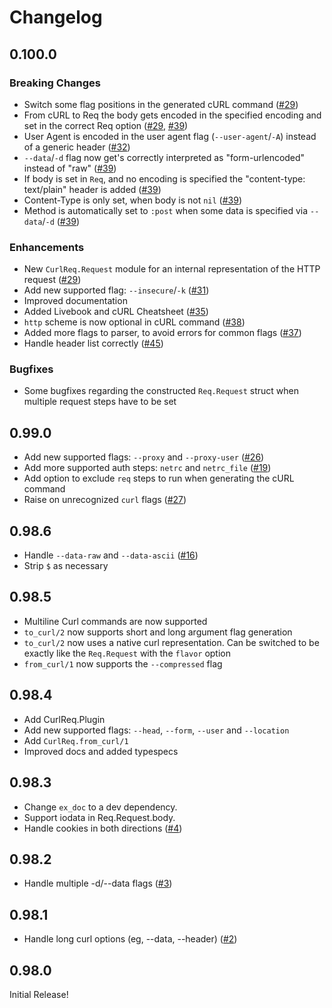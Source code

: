 # Changelog

## 0.100.0

### Breaking Changes

- Switch some flag positions in the generated cURL command ([#29](https://github.com/derekkraan/curl_req/pull/29))
- From cURL to Req the body gets encoded in the specified encoding and set in the correct Req option ([#29](https://github.com/derekkraan/curl_req/pull/29), [#39](https://github.com/derekkraan/curl_req/pull/39))
- User Agent is encoded in the user agent flag (`--user-agent`/`-A`) instead of a generic header ([#32](https://github.com/derekkraan/curl_req/pull/32))
- `--data`/`-d` flag now get's correctly interpreted as "form-urlencoded" instead of "raw" ([#39](https://github.com/derekkraan/curl_req/pull/39))
- If body is set in `Req`, and no encoding is specified the "content-type: text/plain" header is added ([#39](https://github.com/derekkraan/curl_req/pull/39))
- Content-Type is only set, when body is not `nil` ([#39](https://github.com/derekkraan/curl_req/pull/39))
- Method is automatically set to `:post` when some data is specified via `--data`/`-d` ([#39](https://github.com/derekkraan/curl_req/pull/39))

### Enhancements

- New `CurlReq.Request` module for an internal representation of the HTTP request ([#29](https://github.com/derekkraan/curl_req/pull/29))
- Add new supported flag: `--insecure`/`-k` ([#31](https://github.com/derekkraan/curl_req/pull/31))
- Improved documentation
- Added Livebook and cURL Cheatsheet ([#35](https://github.com/derekkraan/curl_req/pull/35))
- `http` scheme is now optional in cURL command ([#38](https://github.com/derekkraan/curl_req/pull/38))
- Added more flags to parser, to avoid errors for common flags ([#37](https://github.com/derekkraan/curl_req/pull/37))
- Handle header list correctly ([#45](https://github.com/derekkraan/curl_req/pull/45))

### Bugfixes

- Some bugfixes regarding the constructed `Req.Request` struct when multiple request steps have to be set

## 0.99.0

- Add new supported flags: `--proxy` and `--proxy-user` ([#26](https://github.com/derekkraan/curl_req/pull/26))
- Add more supported auth steps: `netrc` and `netrc_file` ([#19](https://github.com/derekkraan/curl_req/pull/19))
- Add option to exclude `req` steps to run when generating the cURL command
- Raise on unrecognized `curl` flags ([#27](https://github.com/derekkraan/curl_req/pull/27))

## 0.98.6
- Handle `--data-raw` and `--data-ascii` ([#16](https://github.com/derekkraan/curl_req/pull/16))
- Strip `$` as necessary

## 0.98.5
- Multiline Curl commands are now supported
- `to_curl/2` now supports short and long argument flag generation
- `to_curl/2` now uses a native curl representation. Can be switched to be exactly like the `Req.Request` with the `flavor` option
- `from_curl/1` now supports the `--compressed` flag

## 0.98.4
- Add CurlReq.Plugin
- Add new supported flags: `--head`, `--form`, `--user` and `--location`
- Add `CurlReq.from_curl/1`
- Improved docs and added typespecs

## 0.98.3
- Change `ex_doc` to a dev dependency.
- Support iodata in Req.Request.body.
- Handle cookies in both directions ([#4](https://github.com/derekkraan/curl_req/pull/4))

## 0.98.2
- Handle multiple -d/--data flags ([#3](https://github.com/derekkraan/curl_req/pull/3))

## 0.98.1
- Handle long curl options (eg, --data, --header) ([#2](https://github.com/derekkraan/curl_req/pull/2))

## 0.98.0
Initial Release!
